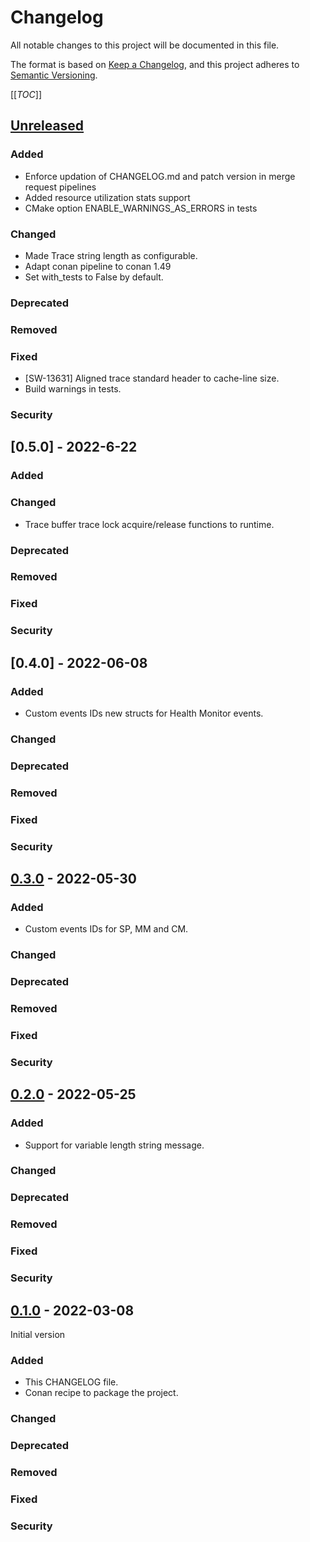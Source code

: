 # Changelog
All notable changes to this project will be documented in this file.

The format is based on [Keep a Changelog](https://keepachangelog.com/en/1.0.0/),
and this project adheres to [Semantic Versioning](https://semver.org/spec/v2.0.0.html).

[[_TOC_]]

## [Unreleased]
### Added
- Enforce updation of CHANGELOG.md and patch version in merge request pipelines
- Added resource utilization stats support
- CMake option ENABLE_WARNINGS_AS_ERRORS in tests
### Changed
- Made Trace string length as configurable.
- Adapt conan pipeline to conan 1.49
- Set with_tests to False by default.
### Deprecated
### Removed
### Fixed
- [SW-13631] Aligned trace standard header to cache-line size.
- Build warnings in tests.
### Security

## [0.5.0] - 2022-6-22
### Added
### Changed
- Trace buffer trace lock acquire/release functions to runtime.
### Deprecated
### Removed
### Fixed
### Security

## [0.4.0] - 2022-06-08
### Added
- Custom events IDs new structs for Health Monitor events.
### Changed
### Deprecated
### Removed
### Fixed
### Security

## [0.3.0] - 2022-05-30
### Added
- Custom events IDs for SP, MM and CM.
### Changed
### Deprecated
### Removed
### Fixed
### Security

## [0.2.0] - 2022-05-25
### Added
- Support for variable length string message.
### Changed
### Deprecated
### Removed
### Fixed
### Security

## [0.1.0] - 2022-03-08
Initial version
### Added
- This CHANGELOG file.
- Conan recipe to package the project.
### Changed
### Deprecated
### Removed
### Fixed
### Security

[Unreleased]: https://gitlab.esperanto.ai/software/et-trace/-/compare/v0.3.0...master
[0.3.0]: https://gitlab.esperanto.ai/software/et-trace/-/compare/v0.3.0...master
[0.2.0]: https://gitlab.esperanto.ai/software/et-trace/-/compare/v0.1.0...v0.2.0
[0.1.0]: https://gitlab.esperanto.ai/software/et-trace/-/tags/v0.1.0
